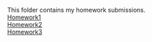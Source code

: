This folder contains my homework submissions.  
[Homework1](../hw/1)   
[Homework2](../hw/hw2)   
[Homework3](../hw/3)   
